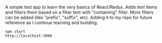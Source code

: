 A simple test app to learn the very basics of React/Redux. Adds text items and filters them based on a filter text with "containing" filter. More filters can be added (like "prefix", "suffix", etc). Adding it to my repo for future reference as I continue learning and building.
```
npm start
http://localhost:3000
```